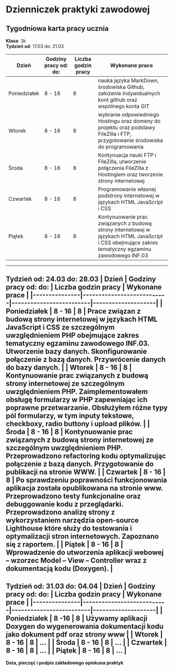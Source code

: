 # Dzienniczek praktyki zawodowej
## Tygodniowa karta pracy ucznia
**Klasa**: 3k  
**Tydzień od**: 17.03 do: 21.03

| **Dzień**     | **Godziny pracy od: do:** | **Liczba godzin pracy** | **Wykonane prace** |
|---------------|---------------------------|-------------------------|--------------------|
| Poniedziałek  | 8 - 16                      | 8                       | nauka języka MarkDown, środowiska Github, założenie indywidualnych kont github oraz wspólnego konta GIT|
| Wtorek        | 8 - 16                      | 8                       | wybranie odpowiedniego Hostingu oraz domeny do projektu oraz podstawy FileZilla i FTP, przygotowanie środowiska do programowania |
| Środa         | 8 - 16                      | 8                       | Kontynuacja nauki FTP i FileZilla, utworzenie połączenia FileZilla z Hostingiem oraz tworzenie strony internetowej|
| Czwartek      | 8 - 16                  | 8                       | Programowanie własnej podstrony internetowej w językach HTML JavaScript i CSS                |
| Piątek        | 8 - 16                  | 8                     | Kontynuowanie prac związanych z  budową strony internetowej w językach HTML JavaScript i CSS obejmujące zakres tematyczny egzaminu zawodowego INF.03|
------------
**Tydzień od**: 24.03 do: 28.03
| **Dzień**     | **Godziny pracy od: do:** | **Liczba godzin pracy** | **Wykonane prace** |
|---------------|---------------------------|-------------------------|--------------------|
| Poniedziałek  | 8 - 16                      | 8                       | Prace związan z budową strony internetowej w językach HTML JavaScript i CSS ze szczególnym uwzględnieniem PHP obejmujące zakres tematyczny egzaminu zawodowego INF.03. Utworzenie bazy danych. Skonfigurowanie połączenie z bazą danych. Przywrócenie danych do bazy danych. 
  |
| Wtorek        | 8 - 16                      | 8                       | Kontynuowanie prac związanych z budową strony internetowej ze szczególnym uwzględnieniem PHP.  Zaimplementowałem obsługę formularzy w PHP zapewniając ich poprawne przetwarzanie. Obsłużyłem różne typy pól formularzy, w tym inputy tekstowe, checkboxy, radio buttony i upload plików. |
| Środa         | 8 - 16                      | 8                       | Kontynuowanie prac związanych z budową strony internetowej ze szczególnym uwzględnieniem PHP.   Przeprowadzono refactoring kodu optymalizując połączenie z bazą danych. Przygotowanie do publikacji na stronie WWW. |
| Czwartek      | 8 - 16                  | 8                       | Po sprawdzeniu poprawności funkcjonowania aplikacja została opublikowana na stronie www. Przeprowadzono testy funkcjonalne oraz debuggowanie kodu z przeglądarki. Przeprowadzono analizę strony z wykorzystaniem  narzędzia open-source Lighthouse   które służy do testowania i optymalizacji stron internetowych. Zapoznano się z raportem.  |
| Piątek        | 8 - 16                  | 8                     | Wprowadzenie do utworzenia aplikacji webowej – wzorzec Model – View – Controller wraz z dokumentacją kodu (Doxygen).  |
------------
**Tydzień od**: 31.03 do: 04.04
| **Dzień**     | **Godziny pracy od: do:** | **Liczba godzin pracy** | **Wykonane prace** |
|---------------|---------------------------|-------------------------|--------------------|
| Poniedziałek  | 8 -16                      | 8                       | Używamy aplikacji Doxygen do wygenerowania dokumentacji kodu jako dokument pdf oraz strony www |
| Wtorek        | 8 - 16                      | 8                       | ... |
| Środa         | 8 - 16                      | 8                       | ... |
| Czwartek      | 8 - 16                 | 8                       | ... |
| Piątek        | 8 - 16                  | 8                     | ... |
------------

**Data, pieczęć i podpis zakładowego opiekuna praktyk**


